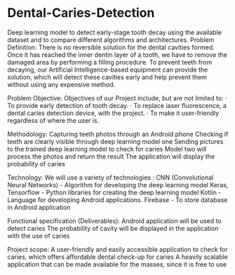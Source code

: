 # Dental-Caries-Detection
Deep learning model to detect early-stage tooth decay using the available dataset and to compare different algorithms and architectures.
Problem Definition:
There is no reversible solution for the dental cavities formed. Once it has reached the inner dentin layer of a tooth, we have to remove the damaged area by performing a filling procedure. To prevent teeth from decaying, our Artificial Intelligence-based equipment can provide the solution, which will detect these cavities early and help prevent them without using any expensive method.
 
Problem Objective:
Objectives of our Project include, but are not limited to:
·   	To provide early detection of tooth decay.
·   	To replace laser fluorescence, a dental caries detection device, with the project.
·   	To make it user-friendly regardless of where the user is.

Methodology:
Capturing teeth photos through an Android phone 
Checking if teeth are clearly visible through deep learning model one 
Sending pictures to the trained deep learning model to check for caries
Model two will process the photos and return the result 
The application will display the probability of caries 

Technology:
We will use a variety of technologies :
CNN (Convolutional Neural Networks) - Algorithm for developing the deep learning model 
Keras, Tensorflow - Python libraries for creating the deep learning model 
Kotlin - Language for developing Android applications.
Firebase - To store database in Android application

Functional specification (Deliverables):
Android application will be used to detect caries
The probability of cavity will be displayed in the application with the use of caries 

Project scope:
A user-friendly and easily accessible application to check for caries, which offers affordable dental check-up for caries
A heavily scalable application that can be made available for the masses, since it is free to use

